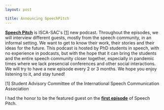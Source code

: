 ```yaml
---
layout: post

title: Announcing SpeechPitch
---
```


<strong><a href="https://anchor.fm/isca-sac" target="_blank" rel="noopener">Speech Pitch</a></strong>
is ISCA-SAC's <a href="#section1">[1]</a> new podcast. 
Throughout the episodes, we will interview different guests, mostly from the speech community, in an informal setting. 
We want to get to know their work, their stories and their ideas for the future.
This podcast is hosted by PhD students in speech, with no experience in podcasts, 
but with the hope that it can bring the students and the entire speech community closer together, 
especially in pandemic times where we lack presencial conferences and other social interactions. 
We will try to have a new episode every 2 or 3 months. We hope you enjoy listening to it, and stay tuned!

<p id="section1">[1] Student Advisory Committee of the International Speech Communication Association</p>


I had the honor to be the featured guest on the
<strong><a href="https://anchor.fm/isca-sac/episodes/1-Speech-Pitch-Iona-Gessinger-eufetc" target="_blank" rel="noopener">first episode</a></strong>
of Speech Pitch.





